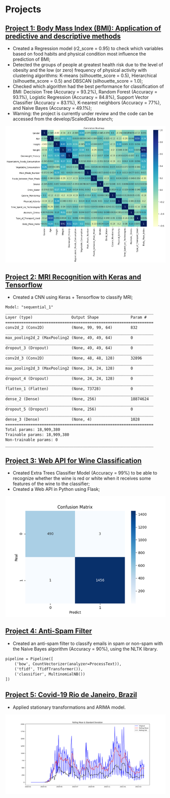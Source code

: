 # Projects


## [Project 1: Body Mass Index (BMI): Application of predictive and descriptive methods](https://github.com/dayanacavalcante/Obesity-Estimate)
* Created a Regression model (r2_score = 0.95) to check which variables based on food habits and physical condition most influence the prediction of BMI;
* Detected the groups of people at greatest health risk due to the level of obesity and the low (or zero) frequency of physical activity with clustering algorithms: K-means (silhouette_score = 0.5), Hierarchical (silhouette_score = 0.5) and DBSCAN (silhouette_score = 1.0);
* Checked which algorithm had the best performance for classification of BMI: Decision Tree (Accuracy = 93.2%), Random Forest (Accuracy = 93.1%), Logistic Regression (Accuracy = 84.8%), Support Vector Classifier (Accuracy = 83.1%), K-nearest neighbors (Accuracy = 77%), and Naive Bayes (Accuracy = 49.1%);
* Warning: the project is currently under review and the code can be accessed from the develop/ScaledData branch;

![](/images/heatmap_2.png)


## [Project 2: MRI Recognition with Keras and Tensorflow](https://github.com/dayanacavalcante/MRI-Recognition-with-Keras-and-Tensorflow)
* Created a CNN using Keras + Tensorflow to classify MRI;

```
Model: "sequential_1"
_________________________________________________________________
Layer (type)                 Output Shape              Param #   
=================================================================
conv2d_2 (Conv2D)            (None, 99, 99, 64)        832       
_________________________________________________________________
max_pooling2d_2 (MaxPooling2 (None, 49, 49, 64)        0         
_________________________________________________________________
dropout_3 (Dropout)          (None, 49, 49, 64)        0         
_________________________________________________________________
conv2d_3 (Conv2D)            (None, 48, 48, 128)       32896     
_________________________________________________________________
max_pooling2d_3 (MaxPooling2 (None, 24, 24, 128)       0         
_________________________________________________________________
dropout_4 (Dropout)          (None, 24, 24, 128)       0         
_________________________________________________________________
flatten_1 (Flatten)          (None, 73728)             0         
_________________________________________________________________
dense_2 (Dense)              (None, 256)               18874624  
_________________________________________________________________
dropout_5 (Dropout)          (None, 256)               0         
_________________________________________________________________
dense_3 (Dense)              (None, 4)                 1028      
=================================================================
Total params: 18,909,380
Trainable params: 18,909,380
Non-trainable params: 0
_________________________________________________________________
```


## [Project 3: Web API for Wine Classification](https://github.com/dayanacavalcante/ApiPython-WineClassify)
* Created Extra Trees Classifier Model (Accuracy = 99%) to be able to recognize whether the wine is red or white when it receives some features of the wine to the classifier;
* Created a Web API in Python using Flask;

![](/images/ConfusionMatrix.png)


## [Project 4: Anti-Spam Filter](https://github.com/dayanacavalcante/Anti-Spam-Filter)
* Created an anti-spam filter to classify emails in spam or non-spam with the Naive Bayes algorithm (Accuracy = 90%), using the NLTK library.

```
pipeline = Pipeline([
    ('bow', CountVectorizer(analyzer=ProcessText)),
    ('tfidf', TfidfTransformer()),
    ('classifier', MultinomialNB())
])
```


## [Project 5: Covid-19 Rio de Janeiro, Brazil](https://github.com/dayanacavalcante/Covid-19-RJ-Brazil-ARIMA)
* Applied stationary transformations and ARIMA model.

![](/images/TestStationarity_1.png)
